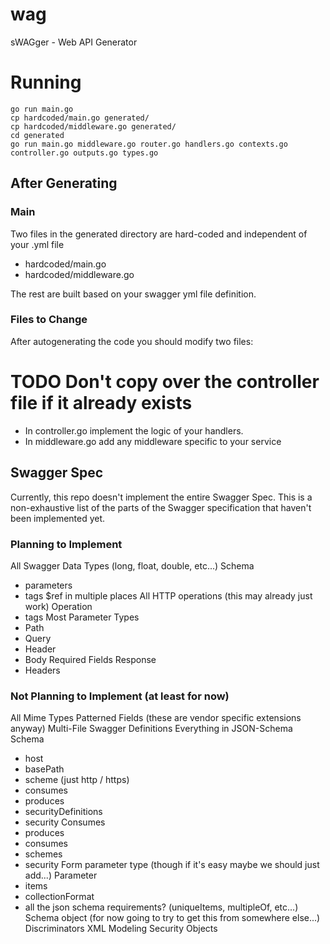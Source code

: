 # wag
sWAGger - Web API Generator

# Running
```
go run main.go
cp hardcoded/main.go generated/
cp hardcoded/middleware.go generated/
cd generated
go run main.go middleware.go router.go handlers.go contexts.go controller.go outputs.go types.go
```

## After Generating

### Main
Two files in the generated directory are hard-coded and independent of your .yml file
- hardcoded/main.go
- hardcoded/middleware.go

The rest are built based on your swagger yml file definition.

### Files to Change
After autogenerating the code you should modify two files:
# TODO Don't copy over the controller file if it already exists
- In controller.go implement the logic of your handlers.
- In middleware.go add any middleware specific to your service


## Swagger Spec

Currently, this repo doesn't implement the entire Swagger Spec. This is a non-exhaustive list of the parts of the Swagger specification that haven't been implemented yet.

### Planning to Implement
All Swagger Data Types (long, float, double, etc...)
Schema
  - parameters
  - tags
$ref in multiple places
All HTTP operations (this may already just work)
Operation
  - tags
Most Parameter Types
  - Path
  - Query
  - Header
  - Body
Required Fields
Response
  - Headers

### Not Planning to Implement (at least for now)
All Mime Types
Patterned Fields (these are vendor specific extensions anyway)
Multi-File Swagger Definitions
Everything in JSON-Schema
Schema
  - host
  - basePath
  - scheme (just http / https)
  - consumes
  - produces
  - securityDefinitions
  - security
Consumes
  - produces
  - consumes
  - schemes
  - security
Form parameter type (though if it's easy maybe we should just add...)
Parameter
  - items
  - collectionFormat
  - all the json schema requirements? (uniqueItems, multipleOf, etc...)
Schema object (for now going to try to get this from somewhere else...)
Discriminators
XML Modeling
Security Objects

